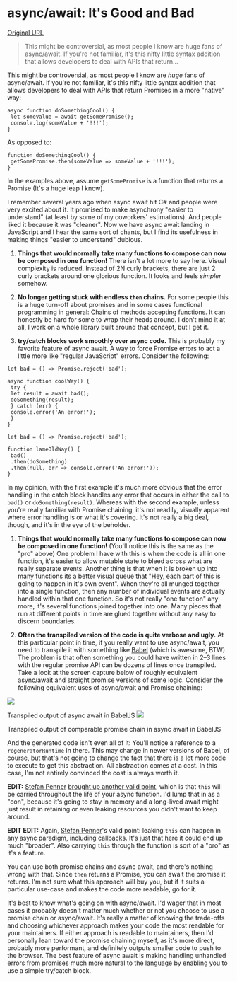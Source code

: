 # async/await: It's Good and Bad

[Original URL](https://medium.com/@benlesh/async-await-it-s-good-and-bad-15cf121ade40#.qmrf59w0c)

> This might be controversial, as most people I know are huge fans of async/await. If you're not familiar, it's this nifty little syntax addition that allows developers to deal with APIs that return...

This might be controversial, as most people I know are _huge_ fans of async/await. If you're not familiar, it's this nifty little syntax addition that allows developers to deal with APIs that return Promises in a more "native" way:

```
async function doSomethingCool() {
 let someValue = await getSomePromise();
 console.log(someValue + '!!!');
}
```

As opposed to:

```
function doSomethingCool() {
 getSomePromise.then(someValue => someValue + '!!!');
}
```

In the examples above, assume `getSomePromise` is a function that returns a Promise (It's a huge leap I know).

I remember several years ago when async await hit C# and people were very excited about it. It promised to make asynchrony "easier to understand" (at least by some of my coworkers' estimations). And people liked it because it was "cleaner". Now we have async await landing in JavaScript and I hear the same sort of chants, but I find its usefulness in making things "easier to understand" dubious.

1. **Things that would normally take many functions to compose can now be composed in one function!** There isn't a lot more to say here. Visual complexity is reduced. Instead of 2N curly brackets, there are just 2 curly brackets around one glorious function. It looks and feels _simpler_ somehow.

2. **No longer getting stuck with endless `then` chains.** For some people this is a huge turn-off about promises and in some cases functional programming in general: Chains of methods accepting functions. It can honestly be hard for some to wrap their heads around. I don't mind it at all, I work on a whole library built around that concept, but I get it.

3. **try/catch blocks work smoothly over async code.** This is probably my favorite feature of async await. A way to force Promise errors to act a little more like "regular JavaScript" errors. Consider the following:

<!--  -->

```
let bad = () => Promise.reject('bad');

async function coolWay() {
 try {
 let result = await bad();
 doSomething(result);
 } catch (err) {
 console.error('An error!');
 }
}

let bad = () => Promise.reject('bad');

function lameOldWay() {
 bad()
 .then(doSomething)
 .then(null, err => console.error('An error!'));
}
```

In my opinion, with the first example it's much more obvious that the error handling in the catch block handles any error that occurs in either the call to `bad()` or `doSomething(result)`. Whereas with the second example, unless you're really familiar with Promise chaining, it's not readily, visually apparent where error handling is or what it's covering. It's not really a big deal, though, and it's in the eye of the beholder.

1. **Things that would normally take many functions to compose can now be composed in one function!** (You'll notice this is the same as the "pro" above) One problem I have with this is when the code is all in one function, it's easier to allow mutable state to bleed across what are really separate events. Another thing is that when it is broken up into many functions its a better visual queue that "Hey, each part of this is going to happen in it's own event". When they're all munged together into a single function, then any number of individual events are actually handled within that one function. So it's not really "one function" any more, it's several functions joined together into one. Many pieces that run at different points in time are glued together without any easy to discern boundaries.

2. **Often the transpiled version of the code is quite verbose and ugly.** At this particular point in time, if you really want to use async/await, you need to transpile it with something like [Babel](http://babeljs.io) (which is awesome, BTW). The problem is that often something you could have written in 2–3 lines with the regular promise API can be dozens of lines once transpiled. Take a look at the screen capture below of roughly equivalent async/await and straight promise versions of some logic. Consider the following equivalent uses of async/await and Promise chaining:

![](https://cdn-images-1.medium.com/max/1200/1*9BHTR96pWXQUnwwCRJZGcw.png)

Transpiled output of async await in BabelJS ![](https://cdn-images-1.medium.com/max/1200/1*zcMq_wFztO99Vo9sk_1pFg.png)

Transpiled output of comparable promise chain in async await in BabelJS

And the generated code isn't even all of it: You'll notice a reference to a `regeneratorRuntime` in there. This may change in newer versions of Babel, of course, but that's not going to change the fact that there is a lot more code to execute to get this abstraction. All abstraction comes at a cost. In this case, I'm not entirely convinced the cost is always worth it.

**EDIT:** [Stefan Penner](https://medium.com/u/86e3df6a6b21) [brought up another valid point](https://twitter.com/stefanpenner/status/702654894126149632), which is that `this` will be carried throughout the life of your async function. I'd lump that in as a "con", because it's going to stay in memory and a long-lived await might just result in retaining or even leaking resources you didn't want to keep around.

**EDIT EDIT:** Again, [Stefan Penner](https://medium.com/u/86e3df6a6b21)'s valid point: leaking `this` can happen in any async paradigm, including callbacks. It's just that here it could end up much "broader". Also carrying `this` through the function is sort of a "pro" as it's a feature.

You can use both promise chains and async await, and there's nothing wrong with that. Since `then` returns a Promise, you can await the promise it returns. I'm not sure what this approach will buy you, but if it suits a particular use-case and makes the code more readable, go for it.

It's best to know what's going on with async/await. I'd wager that in most cases it probably doesn't matter much whether or not you choose to use a promise chain or async/await. It's really a matter of knowing the trade-offs and choosing whichever approach makes your code the most readable for your maintainers. If either approach is readable to maintainers, then I'd personally lean toward the promise chaining myself, as it's more direct, probably more performant, and definitely outputs smaller code to push to the browser. The best feature of async await is making handling unhandled errors from promises much more natural to the language by enabling you to use a simple try/catch block.
